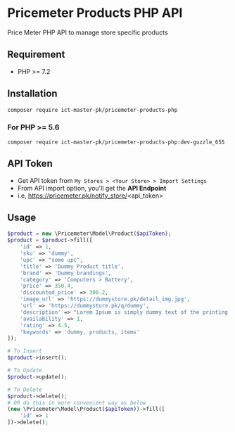 # Pricemeter Products PHP API
Price Meter PHP API to manage store specific products

## Requirement
* PHP >= 7.2

## Installation
`composer require ict-master-pk/pricemeter-products-php`
### For PHP >= 5.6
`composer require ict-master-pk/pricemeter-products-php:dev-guzzle_655`

## API Token
* Get API token from `My Stores > <Your Store> > Import Settings`
* From API import option, you'll get the **API Endpoint**
* i.e, https://pricemeter.pk/notify_store/<api_token>

## Usage
```php
$product = new \Pricemeter\Model\Product($apiToken);
$product = $product->fill([
    'id' => 1,
    'sku' => 'dummy',
    'upc' => "some upc",
    'title' => 'Dummy Product title',
    'brand' => 'Dummy brandings',
    'category' => 'Computers > Battery',
    'price' => 350.4,
    'discounted_price' => 300.2,
    'image_url' => 'https://dummystore.pk/detail_img.jpg',
    'url' => 'https://dummystore.pk/q/dummy',
    'description' => "Lorem Ipsum is simply dummy text of the printing and typesetting industry. Lorem Ipsum has been the industry's standard dummy text ever since the 1500s, when an unknown printer took a galley of type and scrambled it to make a type specimen book. It has survived not only five centuries, but also the leap into electronic typesetting, remaining essentially unchanged. It was popularised in the 1960s with the release of Letraset sheets containing Lorem Ipsum passages, and more recently with desktop publishing software like Aldus PageMaker including versions of Lorem Ipsum.",
    'availability' => 1,
    'rating' => 4.5,
    'keywords' => 'dummy, products, items'
]);

# To Insert
$product->insert();

# To Update
$product->update();

# To Delete
$product->delete();
# OR do this in more convenient way as below
(new \Pricemeter\Model\Product($apiToken))->fill([
    'id' => 1
])->delete();
```